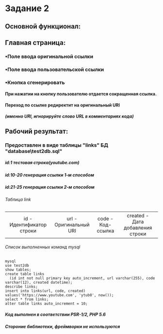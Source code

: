 ﻿# Задание 2
## Основной функционал:
## Главная страница: 
### •Поле ввода оригинальной ссылки
### •Поле ввода пользовательской ссылки
### •Кнопка сгенерировать
#### При нажатии на кнопку пользователю отдается сокращенная ссылка.
#### Переход по ссылке редиректит на оригинальный URI
##### (именно URI, игнорируйте слово URL в комментариях кода)
## Рабочий результат:
### Предоставлен в виде таблицы "links" БД "database\test2db.sql"
##### id:1 тестовая строка(youtube.com)
##### id:10-20 генерация ссылки 1-м способом
##### id:21-25 генерация ссылки 2-м способом

###### Таблица link
<table><tbody><tr align="center">
<td>id -<br>Идентификатор строки</td> 
<td>url -<br>Оригинальный URI</td>
<td>code -<br>Код-ссылка</td>
<td>created -<br>Дата добавления строки</td>
</tr></tbody></table>

###### Список выполненных команд mysql
```
mysql
use test2db
show tables;
create table links
  (id int not null primary key auto_increment, url varchar(255), code varchar(12), created datetime);
describe links;
insert into links(url, code, created) values('https://www.youtube.com', 'ytub0', now());
select * from links;
alter table links auto_increment = 10;
```
##### Код выполнен в соответствии PSR-1/2, PHP 5.6 
##### Стороние библиотеки, фреймворки не используются
